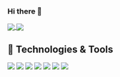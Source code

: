 ### Hi there 👋

<a href="https://github.com/martinbaros">
<img align="center" src = "https://github-readme-stats.vercel.app/api/top-langs?username=martinbaros&count_private=true&title_color=ffffff&text_color=c9cacc&icon_color=2bbc8a&bg_color=1d1f21"/>
</a>  
  
<a href="https://github.com/martinbaros">
<img align="center" src = "https://github-readme-stats.vercel.app/api?username=martinbaros&count_private=true&title_color=ffffff&text_color=c9cacc&icon_color=2bbc8a&bg_color=1d1f21&hide=stars,prs,issues,contribs"/>  
</a>

## 🔧 Technologies & Tools
![](https://img.shields.io/badge/Editor-Atom-informational?style=flat&logo=atom&logoColor=white&color=2bbc8a)
![](https://img.shields.io/badge/Code-Python-informational?style=flat&logo=python&logoColor=white&color=2bbc8a)
![](https://img.shields.io/badge/Code-Cpp-informational?style=flat&logo=c%2B%2B&logoColor=white&color=2bbc8a)
![](https://img.shields.io/badge/Code-Flutter-informational?style=flat&logo=flutter&logoColor=white&color=2bbc8a)
![](https://img.shields.io/badge/Code-TypeScript-informational?style=flat&logo=typescript&logoColor=white&color=2bbc8a)
![](https://img.shields.io/badge/Code-Angular-informational?style=flat&logo=angular&logoColor=white&color=2bbc8a)
![](https://img.shields.io/badge/Tools-Red_Hat_OpenShift-informational?style=flat&logo=red-hat-open-shift&logoColor=white&color=2bbc8a)


<!--
**martinbaros/martinbaros** is a ✨ _special_ ✨ repository because its `README.md` (this file) appears on your GitHub profile.

Here are some ideas to get you started:

- 🔭 I’m currently working on ...
- 🌱 I’m currently learning ...
- 👯 I’m looking to collaborate on ...
- 🤔 I’m looking for help with ...
- 💬 Ask me about ...
- 📫 How to reach me: ...
- 😄 Pronouns: ...
- ⚡ Fun fact: ...
-->

